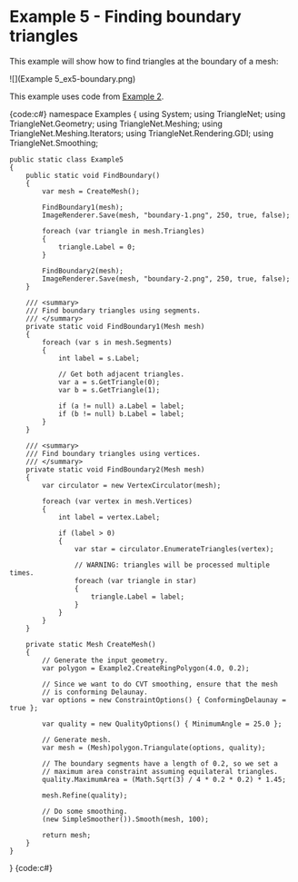 # Example 5 - Finding boundary triangles

This example will show how to find triangles at the boundary of a mesh:

![](Example 5_ex5-boundary.png)

This example uses code from [Example 2](Example-2).

{code:c#}
namespace Examples
{
    using System;
    using TriangleNet;
    using TriangleNet.Geometry;
    using TriangleNet.Meshing;
    using TriangleNet.Meshing.Iterators;
    using TriangleNet.Rendering.GDI;
    using TriangleNet.Smoothing;

    public static class Example5
    {
        public static void FindBoundary()
        {
            var mesh = CreateMesh();

            FindBoundary1(mesh);
            ImageRenderer.Save(mesh, "boundary-1.png", 250, true, false);

            foreach (var triangle in mesh.Triangles)
            {
                triangle.Label = 0;
            }

            FindBoundary2(mesh);
            ImageRenderer.Save(mesh, "boundary-2.png", 250, true, false);
        }

        /// <summary>
        /// Find boundary triangles using segments.
        /// </summary>
        private static void FindBoundary1(Mesh mesh)
        {
            foreach (var s in mesh.Segments)
            {
                int label = s.Label;

                // Get both adjacent triangles.
                var a = s.GetTriangle(0);
                var b = s.GetTriangle(1);

                if (a != null) a.Label = label;
                if (b != null) b.Label = label;
            }
        }

        /// <summary>
        /// Find boundary triangles using vertices.
        /// </summary>
        private static void FindBoundary2(Mesh mesh)
        {
            var circulator = new VertexCirculator(mesh);

            foreach (var vertex in mesh.Vertices)
            {
                int label = vertex.Label;

                if (label > 0)
                {
                    var star = circulator.EnumerateTriangles(vertex);

                    // WARNING: triangles will be processed multiple times.
                    foreach (var triangle in star)
                    {
                        triangle.Label = label;
                    }
                }
            }
        }

        private static Mesh CreateMesh()
        {
            // Generate the input geometry.
            var polygon = Example2.CreateRingPolygon(4.0, 0.2);

            // Since we want to do CVT smoothing, ensure that the mesh
            // is conforming Delaunay.
            var options = new ConstraintOptions() { ConformingDelaunay = true };

            var quality = new QualityOptions() { MinimumAngle = 25.0 };

            // Generate mesh.
            var mesh = (Mesh)polygon.Triangulate(options, quality);

            // The boundary segments have a length of 0.2, so we set a
            // maximum area constraint assuming equilateral triangles.
            quality.MaximumArea = (Math.Sqrt(3) / 4 * 0.2 * 0.2) * 1.45;

            mesh.Refine(quality);

            // Do some smoothing.
            (new SimpleSmoother()).Smooth(mesh, 100);

            return mesh;
        }
    }
}
{code:c#}

